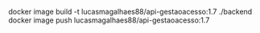  docker image build -t lucasmagalhaes88/api-gestaoacesso:1.7 ./backend
 docker image push lucasmagalhaes88/api-gestaoacesso:1.7